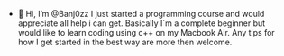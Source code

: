 - 👋 Hi, I’m @Banj0zz
I just started a programming course and would appreciate all help i can get. Basically I´m a complete beginner but would like to learn coding using c++ on my Macbook Air. Any tips for how I get started in the best way are more then welcome.

<!---
Banj0zz/Banj0zz is a ✨ special ✨ repository because its `README.md` (this file) appears on your GitHub profile.
You can click the Preview link to take a look at your changes.
--->
